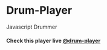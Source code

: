 # Drum-Player
Javascript Drummer
#### Check this player live [@drum-player](https://vikkastiwari.github.io/Drum-Player/index.html)
